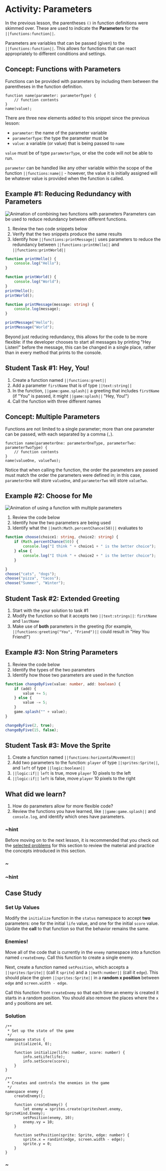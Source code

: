 # Activity: Parameters

In the previous lesson, the parentheses ``()`` in function definitions were skimmed over.
These are used to indicate the **Parameters** for the ``||functions:function||``.

Parameters are variables that can be passed (given) to the ``||functions:function||``.
This allows for functions that can react appropriately to different conditions and settings.

## Concept: Functions with Parameters

Functions can be provided with parameters by including them between the parentheses
in the function definition.

```typescript-ignore
function name(parameter: parameterType) {
    // function contents
}
name(value);
```

There are three new elements added to this snippet since the previous lesson:

* ``parameter``: the name of the parameter variable
* ``parameterType``: the type the parameter must be
* ``value``: a variable (or value) that is being passed to ``name``

``value`` must be of type ``parameterType``, or else the code will not be able to run.

``parameter`` can be handled like any other variable within the scope of the function
``||functions:name||`` - however, the value it is initially assigned will be whatever
value is provided when the function is called.

## Example #1: Reducing Redundancy with Parameters

![Animation of combining two functions with parameters](/static/courses/csintro3/functions/adding-first-parameter.gif)
Parameters can be used to reduce redundancy between different functions.

1. Review the two code snippets below
2. Verify that the two snippets produce the same results
3. Identify how ``||functions:printMessage||`` uses parameters to reduce the
redundancy between ``||functions:printHello||`` and ``||functions:printWorld||``

```typescript
function printHello() {
    console.log("Hello");
}

function printWorld() {
    console.log("World");
}
printHello();
printWorld();
```

```typescript
function printMessage(message: string) {
    console.log(message);
}

printMessage("Hello");
printMessage("World");
```

Beyond just reducing redundancy, this allows for the code to be more flexible:
if the developer chooses to start all messages by printing "Hey Listen!" before the message,
this can be changed in a single place,
rather than in every method that prints to the console.

## Student Task #1: Hey, You!

1. Create a function named ``||functions:greet||``
2. Add a parameter ``firstName`` that is of type ``||text:string||``
3. In the function, ``||game:game.splash||`` a greeting that includes ``firstName``
(if "You" is passed, it might ``||game:splash||`` "Hey, You!")
4. Call the function with three different names

## Concept: Multiple Parameters

Functions are not limited to a single parameter; more than one parameter can be passed,
with each separated by a comma (``,``).

```typescript-ignore
function name(parameterOne: parameterOneType, parameterTwo: parameterTwoType) {
    // function contents
}
name(valueOne, valueTwo);
```

Notice that when calling the function, the order the parameters are passed must
match the order the parameters were defined in; in this case,
``parameterOne`` will store ``valueOne``, and ``parameterTwo`` will store ``valueTwo``.

## Example #2: Choose for Me

![Animation of using a function with multiple parameters](/static/courses/csintro3/functions/using-multiple-parameters.gif)

1. Review the code below
2. Identify how the two parameters are being used
3. Identify what the ``||math:Math.percentChance(50)||`` evaluates to

```typescript
function choose(choice1: string, choice2: string) {
    if (Math.percentChance(50)) {
        console.log("I think " + choice1 + " is the better choice");
    } else {
        console.log("I think " + choice2 + " is the better choice");
    }

}
choose("cats", "dogs");
choose("pizza", "tacos");
choose("Summer", "Winter");
```

## Student Task #2: Extended Greeting

1. Start with the your solution to task #1
2. Modify the function so that it accepts two ``||text:strings||``:
``firstName`` and ``lastName``
3. Make use of **both** parameters in the greeting
(for example, ``||functions:greeting("You", "Friend")||`` could result in "Hey You Friend!")

## Example #3: Non String Parameters

1. Review the code below
2. Identify the types of the two parameters
3. Identify how those two parameters are used in the function

```typescript
function changeByFive(value: number, add: boolean) {
    if (add) {
        value += 5;
    } else {
        value -= 5;
    }
    game.splash("" + value);
}

changeByFive(2, true);
changeByFive(15, false);
```

## Student Task #3: Move the Sprite

1. Create a function named ``||functions:horizontalMovement||``
2. Add two parameters to the function: ``player`` of type ``||sprites:Sprite||``,
and ``left`` of type ``||logic:boolean||``
3. ``||logic:if||`` ``left`` is true, move ``player`` 10 pixels to the left
4. ``||logic:if||`` ``left`` is false, move ``player`` 10 pixels to the right

## What did we learn?

1. How do parameters allow for more flexible code?
2. Review the functions you have learned,
like ``||game:game.splash||`` and ``console.log``,
and identify which ones have parameters.

### ~hint

Before moving on to the next lesson, it is recommended that you check out the
[selected problems](/courses/csintro3/functions/parameters-problems) for this
section to review the material and practice the concepts introduced in this section.

### ~

### ~hint

## Case Study

### Set Up Values

Modify the ``initialize`` function in the ``status`` namespace to accept **two** parameters:
one for the initial ``life`` value, and one for the initial ``score`` value.
Update the **call** to that function so that the behavior remains the same.

### Enemies!

Move all of the code that is currently in the ``enemy`` namespace into a function
named ``createEnemy``. Call this function to create a single enemy.

Next, create a function named ``setPosition``, which accepts a ``||sprites:Sprite||``
(call it ``sprite``) and a ``||math:number||`` (call it ``edge``).
This should place the given ``||sprites:Sprite||`` in a **random x position**
between ``edge`` and ``screen.width - edge``.

Call this function from ``createEnemy`` so that each time an enemy is
created it starts in a random position.
You should also remove the places where the ``x`` and ``y`` positions are set.

### Solution

```typescript-ignore
/**
 * Set up the state of the game
 */
namespace status {
    initialize(4, 0);

    function initialize(life: number, score: number) {
        info.setLife(life);
        info.setScore(score);
    }
}

/**
 * Creates and controls the enemies in the game
 */
namespace enemy {
    createEnemy();

    function createEnemy() {
        let enemy = sprites.create(spritesheet.enemy, SpriteKind.Enemy);
        setPosition(enemy, 10);
        enemy.vy = 10;
    }

    function setPosition(sprite: Sprite, edge: number) {
        sprite.x = randint(edge, screen.width - edge);
        sprite.y = 0;
    }
}
```

### ~
